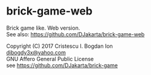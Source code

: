# brick-game-web
Brick game like. Web version.  
See also: https://github.com/DJakarta/brick-game-web  

Copyright (C) 2017 Cristescu I. Bogdan Ion  
djbogdy3x@yahoo.com  
GNU Affero General Public License  
see https://github.com/DJakarta/brick-game
